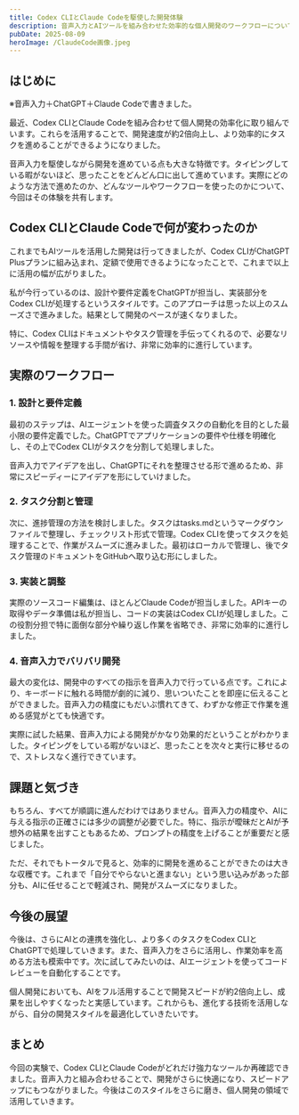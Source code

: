 ```yaml
---
title: Codex CLIとClaude Codeを駆使した開発体験
description: 音声入力とAIツールを組み合わせた効率的な個人開発のワークフローについて
pubDate: 2025-08-09
heroImage: /ClaudeCode画像.jpeg
---
```


## はじめに

※音声入力＋ChatGPT＋Claude Codeで書きました。

最近、Codex CLIとClaude Codeを組み合わせて個人開発の効率化に取り組んでいます。これらを活用することで、開発速度が約2倍向上し、より効率的にタスクを進めることができるようになりました。

音声入力を駆使しながら開発を進めている点も大きな特徴です。タイピングしている暇がないほど、思ったことをどんどん口に出して進めています。実際にどのような方法で進めたのか、どんなツールやワークフローを使ったのかについて、今回はその体験を共有します。

## Codex CLIとClaude Codeで何が変わったのか

これまでもAIツールを活用した開発は行ってきましたが、Codex CLIがChatGPT Plusプランに組み込まれ、定額で使用できるようになったことで、これまで以上に活用の幅が広がりました。

私が今行っているのは、設計や要件定義をChatGPTが担当し、実装部分をCodex CLIが処理するというスタイルです。このアプローチは思った以上のスムーズさで進みました。結果として開発のペースが速くなりました。

特に、Codex CLIはドキュメントやタスク管理を手伝ってくれるので、必要なリソースや情報を整理する手間が省け、非常に効率的に進行しています。

## 実際のワークフロー

### 1. 設計と要件定義

最初のステップは、AIエージェントを使った調査タスクの自動化を目的とした最小限の要件定義でした。ChatGPTでアプリケーションの要件や仕様を明確化し、その上でCodex CLIがタスクを分割して処理しました。

音声入力でアイデアを出し、ChatGPTにそれを整理させる形で進めるため、非常にスピーディーにアイデアを形にしていけました。

### 2. タスク分割と管理

次に、進捗管理の方法を検討しました。タスクはtasks.mdというマークダウンファイルで整理し、チェックリスト形式で管理。Codex CLIを使ってタスクを処理することで、作業がスムーズに進みました。最初はローカルで管理し、後でタスク管理のドキュメントをGitHubへ取り込む形にしました。

### 3. 実装と調整

実際のソースコード編集は、ほとんどClaude Codeが担当しました。APIキーの取得やデータ準備は私が担当し、コードの実装はCodex CLIが処理しました。この役割分担で特に面倒な部分や繰り返し作業を省略でき、非常に効率的に進行しました。

### 4. 音声入力でバリバリ開発

最大の変化は、開発中のすべての指示を音声入力で行っている点です。これにより、キーボードに触れる時間が劇的に減り、思いついたことを即座に伝えることができました。音声入力の精度にもだいぶ慣れてきて、わずかな修正で作業を進める感覚がとても快適です。

実際に試した結果、音声入力による開発がかなり効果的だということがわかりました。タイピングをしている暇がないほど、思ったことを次々と実行に移せるので、ストレスなく進行できています。

## 課題と気づき

もちろん、すべてが順調に進んだわけではありません。音声入力の精度や、AIに与える指示の正確さには多少の調整が必要でした。特に、指示が曖昧だとAIが予想外の結果を出すこともあるため、プロンプトの精度を上げることが重要だと感じました。

ただ、それでもトータルで見ると、効率的に開発を進めることができたのは大きな収穫です。これまで「自分でやらないと進まない」という思い込みがあった部分も、AIに任せることで軽減され、開発がスムーズになりました。

## 今後の展望

今後は、さらにAIとの連携を強化し、より多くのタスクをCodex CLIとChatGPTで処理していきます。また、音声入力をさらに活用し、作業効率を高める方法も模索中です。次に試してみたいのは、AIエージェントを使ってコードレビューを自動化することです。

個人開発においても、AIをフル活用することで開発スピードが約2倍向上し、成果を出しやすくなったと実感しています。これからも、進化する技術を活用しながら、自分の開発スタイルを最適化していきたいです。

## まとめ

今回の実験で、Codex CLIとClaude Codeがどれだけ強力なツールか再確認できました。音声入力と組み合わせることで、開発がさらに快適になり、スピードアップにもつながりました。今後はこのスタイルをさらに磨き、個人開発の領域で活用していきます。